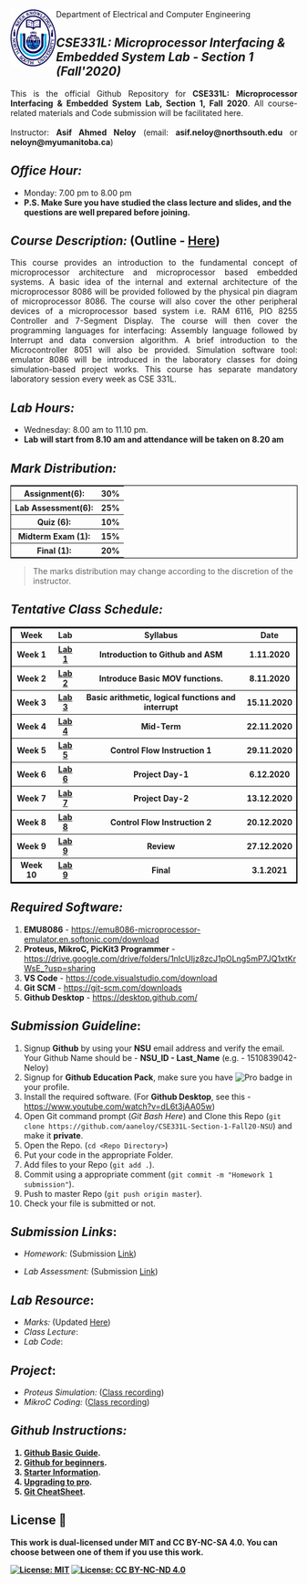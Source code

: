 <html>
  
<img align="left" width="80" height="100" src="https://github.com/NeloyNSU/CSE482_Summer-19_Section7/blob/master/image/nsulogo.png">
Department of Electrical and Computer Engineering


## _CSE331L: Microprocessor Interfacing & Embedded System Lab - Section 1 (Fall'2020)_ 

<p align="justify">
This is the official Github Repository for <b>CSE331L: Microprocessor Interfacing & Embedded System Lab, Section 1, Fall 2020</b>. All course-related materials and Code submission will be facilitated here.</br> </br> 
Instructor: <strong>Asif Ahmed Neloy</strong> (email: <strong>asif.neloy@northsouth.edu</strong> or <strong>neloyn@myumanitoba.ca</strong>)

## _Office Hour:_
* Monday: 7.00 pm to 8.00 pm
* **P.S. Make Sure you have studied the class lecture and slides, and the questions are well prepared before joining.**
</p>

## _Course Description:_ (Outline - <a href="https://github.com/aaneloy/CSE331L-Section-1-Fall20-NSU/blob/master/Course%20Material/CSE331L_Course_Outline_Fall_2020_Section_1.pdf">Here</a>)
<p align="justify">
This course provides an introduction to the fundamental concept of microprocessor architecture and microprocessor based embedded systems. A basic idea of the internal and external architecture of the microprocessor 8086 will be provided followed by the physical pin diagram of microprocessor 8086. The course will also cover the other peripheral devices of a microprocessor based system i.e. RAM 6116, PIO 8255 Controller and 7-Segment Display. The course will then cover the programming languages for interfacing: Assembly language followed by Interrupt and data conversion algorithm. A brief introduction to the Microcontroller 8051 will also be provided. Simulation software tool: emulator 8086 will be introduced in the laboratory classes for doing simulation-based project works. This course has separate mandatory laboratory session every week as CSE 331L.
</p>

## _Lab Hours:_
* Wednesday: 8.00 am to 11.10 pm.
* **Lab will start from 8.10 am and attendance will be taken on 8.20 am**

## _Mark Distribution:_
<p align="central">
<table style="border:1px solid black;margin-left:auto;margin-right:auto;">
  <tr>
    <th>Assignment(6):</th>
    <th>30%</th> 
  </tr>
  <tr>
    <th>Lab Assessment(6):</th>
    <th>25%</th>
  <tr>
    <th>Quiz (6):</th>
    <th>10%</th> 
  </tr>
    <tr>
    <th>Midterm Exam (1):</th>
    <th>15%</th>
  </tr> 
   </tr>
    <tr>
    <th>Final (1):</th>
    <th>20%</th>
  </tr>  
</table>
</p>

> The marks distribution may change according to the discretion of the instructor.

## _Tentative Class Schedule:_
<p align="central">
<table style="border:2px solid black;margin-left:auto;margin-right:auto;">
  <tr>
    <th>Week</th>
    <th>Lab</th> 
    <th>Syllabus</th>
    <th>Date</th>
  </tr>
  <tr>
    <th>Week 1</th>
    <th><a href="">Lab 1</a></th> 
    <th>Introduction to Github and ASM</th>
    <th>1.11.2020</th>
  </tr>
  <tr>
    <th>Week 2</th>
    <th><a href="">Lab 2</a></th> 
    <th>Introduce Basic MOV functions. </th>
    <th>8.11.2020</th>
  </tr>
  <tr>
    <th>Week 3</th>
    <th><a href="">Lab 3</a></th> 
    <th>Basic arithmetic, logical functions and interrupt</th>
    <th>15.11.2020</th>
  </tr>
  <tr>
    <th>Week 4</th>
    <th><a href="">Lab 4</a></th> 
    <th>Mid-Term</th>
    <th>22.11.2020</th>
  </tr>
  <tr>
    <th>Week 5</th>
    <th><a href="">Lab 5</a></th> 
    <th>Control Flow Instruction 1</th>
    <th>29.11.2020</th>
  </tr>
  <tr>
    <th>Week 6</th>
    <th><a href="">Lab 6</a></th> 
    <th>Project Day-1</th>
    <th>6.12.2020</th>
  </tr>
  <tr>
    <th>Week 7</th>
    <th><a href="">Lab 7</a></th> 
    <th>Project Day-2</th>
    <th>13.12.2020</th>
  </tr>
  <tr>
    <th>Week 8</th>
    <th><a href="">Lab 8</a></th> 
    <th>Control Flow Instruction 2</th>
    <th>20.12.2020</th>
  </tr>
    <tr>
    <th>Week 9</th>
    <th><a href="">Lab 9</a></th> 
    <th>Review</th>
    <th>27.12.2020</th>
  </tr>
  <tr>
    <th>Week 10</th>
    <th><a href="">Lab 9</a></th> 
    <th>Final</th>
    <th>3.1.2021</th>
  </tr>
</table>
</p>

## _Required Software:_

1. **EMU8086** - https://emu8086-microprocessor-emulator.en.softonic.com/download
2. **Proteus, MikroC, PicKit3 Programmer** - https://drive.google.com/drive/folders/1nIcUIjz8zcJ1pOLng5mP7JQ1xtKrWsE_?usp=sharing
3. **VS Code** - https://code.visualstudio.com/download
4. **Git SCM** - https://git-scm.com/downloads
5. **Github Desktop** - https://desktop.github.com/


## _Submission Guideline_:
<p align="central">

1. Signup **Github** by using your **NSU** email address and verify the email. Your Github Name should be - **NSU_ID - Last_Name** (e.g. - 1510839042-Neloy)
2. Signup for **Github Education Pack**, make sure you have ![Pro](https://webapps.stackexchange.com/questions/123808/github-whats-this-pro-tag-on-my-profile) badge in your profile.  
3. Install the required software. (For **Github Desktop**, see this - https://www.youtube.com/watch?v=dL6t3jAA05w)
4. Open Git command prompt (*Git Bash Here*) and Clone this Repo (```git clone https://github.com/aaneloy/CSE331L-Section-1-Fall20-NSU```) and make it **private**.
5. Open the Repo. (```cd <Repo Directory>```)
6. Put your code in the appropriate Folder.
7. Add files to your Repo (```git add .```).
8. Commit using a appropriate comment (```git commit -m "Homework 1 submission"```).
9. Push to master Repo (```git push origin master```).
10. Check your file is submitted or not.

</p>

## _Submission Links_:

* _Homework:_ (Submission <a href="https://github.com/aaneloy/CSE331L-Section-1-Fall20-NSU/tree/master/Homework%20Submission">Link</a>)

* _Lab Assessment:_ (Submission <a href="https://github.com/aaneloy/CSE331L-Section-1-Fall20-NSU/tree/master/Lab%20Assessment%20Submission">Link</a>)

## _Lab Resource_:

* _Marks:_ (Updated <a href="">Here</a>)
* _Class Lecture_: 
* _Lab Code_: 

## _Project_:

* _Proteus Simulation:_ (<a href="">Class recording</a>)
* _MikroC Coding:_ (<a href="">Class recording</a>)


## _Github Instructions:_
<p align="justify">
<b>
  <ol> 
   <li> <a href="https://guides.github.com/">Github Basic Guide</a>. </i>
  <li> <a href="https://product.hubspot.com/blog/git-and-github-tutorial-for-beginners">Github for beginners</a>. </i>
  <li> <a href="https://towardsdatascience.com/getting-started-with-git-and-github-6fcd0f2d4ac6"> Starter Information</a>.</li>
  <li> <a href="https://education.github.com/pack"> Upgrading to pro</a>.</li>
  <li> <a href="https://gist.github.com/hofmannsven/6814451"> Git CheatSheet</a>.</li>
 </ol> 
</p>


</html>

## License 📄
This work is dual-licensed under MIT and CC BY-NC-SA 4.0. You can choose between one of them if you use this work.

[![License: MIT](https://img.shields.io/badge/License-MIT-yellow.svg)](https://opensource.org/licenses/MIT) [![License: CC BY-NC-ND 4.0](https://img.shields.io/badge/License-CC%20BY--NC--ND%204.0-lightgrey.svg)](https://creativecommons.org/licenses/by-nc-nd/4.0/)

